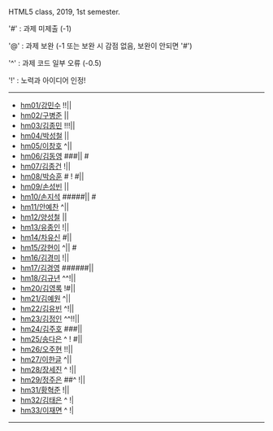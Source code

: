 HTML5 class, 2019, 1st semester.

'#' : 과제 미제출 (-1)

'@' : 과제 보완 (-1 또는 보완 시 감점 없음, 보완이 안되면 '#')

'^' : 과제 코드 일부 오류 (-0.5)

'!' : 노력과 아이디어 인정!

***
- [hm01/강민수](https://github.com/kangminsooKMS/hm01) !!|| 
- [hm02/구병준](https://github.com/GubyeongJun/hm02) ||
- [hm03/김종민](https://github.com/ghs1472/hm03) !!!||
- [hm04/박성철](https://github.com/parkseongcheol/hm04) ||
- [hm05/이창호](https://github.com/lchho96/hm05) ^||
- [hm06/김동영](https://github.com/badaral/hm06) ###|| #
- [hm07/김종건](https://github.com/kjg9704/hm07) !||
- [hm08/박승훈](https://github.com/wirrinomp12/hm08) # ! #||
- [hm09/손성빈](https://github.com/ijseongbin/hm09) ||
- [hm10/손지석](https://github.com/SonJiSeok8904/hm10) #####|| #
- [hm11/안예찬](https://github.com/dksdpcks1/hm11) ^||
- [hm12/양성철](https://github.com/YANGSUNGCHUL/hm12) ||
- [hm13/유종인](https://github.com/yujongin/hm13) !||
- [hm14/차유신](https://github.com/Usin96/hm14) #||
- [hm15/강현이](https://github.com/Hyeonyi9081/hm15) ^|| #
- [hm16/김경미](https://github.com/kyungmi0120/hm16) !||
- [hm17/김경영](https://github.com/IjuHM17/hm17) ######||
- [hm18/김규년](https://github.com/kgn4746/hm18) ^^!||
- [hm20/김영록](https://github.com/septempeccatis/hm20) !#||
- [hm21/김예원](https://github.com/yewon1621/hm21) ^||
- [hm22/김유빈](https://github.com/kybb0709/hm22) ^!||
- [hm23/김정인](https://github.com/ruby723/hm23) ^^!!||
- [hm24/김주호](https://github.com/juhokim121/hm24) ###||
- [hm25/송다은](https://github.com/daeun99/hm25) ^ ! #||
- [hm26/오주현](https://github.com/wngus0317/hm26) !!||
- [hm27/이한글](https://github.com/hangle9449/hm27) ^||
- [hm28/장세진](https://github.com/sejin573/hm28) ^ !||
- [hm29/정주은](https://github.com/jueun111/hm29) ##^ !||
- [hm31/황혁준](https://github.com/FL08/HM31) !||
- [hm32/김태은](https://github.com/appekm/hm32) ^ !|
- [hm33/이재면](https://github.com/JaeMyeon/hm33) ^ !|
***

